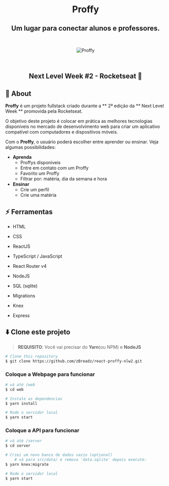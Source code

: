 <h1 align="center">
    <strong>Proffy</strong>
    <br>
  <h2 align="center">Um lugar para conectar alunos e professores.</h2>
    <br>
    <p align="center"><img src="https://i.ibb.co/TvhGw9Z/Group-11.png" alt="Proffy"></p>
    <br>
    <h2 align="center">
        Next Level Week #2 - Rocketseat 🚀
    </h2>
</h1>

## 📢 About

**Proffy** é um projeto fullstack criado durante a ** 2ª edição da ** Next Level Week ** promovida pela Rocketseat.

O objetivo deste projeto é colocar em prática as melhores tecnologias disponíveis no mercado de desenvolvimento web para criar um aplicativo compatível com computadores e dispositivos móveis.

Com o **Proffy**, o usuário poderá escolher entre aprender ou ensinar. Veja algumas possibilidades:

* **Aprenda**
    * Proffys disponíveis
    * Entre em contato com um Proffy
    * Favorito um Proffy
    * Filtrar por: matéria, dia da semana e hora
* **Ensinar**
    * Crie um perfil
    * Crie uma matéria


## ⚡ Ferramentas

* HTML

* CSS

* ReactJS

* TypeScript / JavaScript

* React Router v4

* NodeJS

* SQL (sqlite)

* Migrations

* Knex

* Express

  

  

## ⬇️ Clone este projeto

> **REQUISITO**: Você vai precisar do **Yarn**(ou NPM) e **NodeJS**

```bash
# Clone this repository
$ git clone https://github.com/zBreadz/react-proffy-nlw2.git
```

### Coloque a Webpage para funcionar

```bash
# vá até /web
$ cd web

# Instale as dependencias
$ yarn install

# Rode o servidor local
$ yarn start
```

### Coloque a API para funcionar

```bash
# vá até /server
$ cd server

# Criei um novo banco de dados vazio (optional)
	# vá para src/data/ e remova 'data.sqlite' depois execute:
$ yarn knex:migrate

# Rode o servidor local
$ yarn start
```
